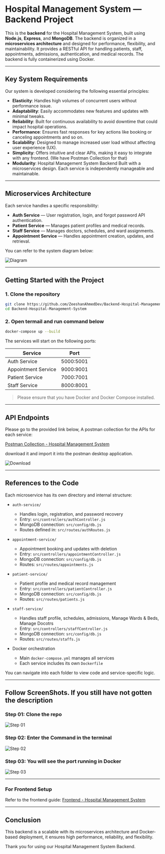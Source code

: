 # Hospital Management System — Backend Project

This is the **backend** for the Hospital Management System, built using **Node.js**, **Express**, and **MongoDB**. The backend is organized in a **microservices architecture** and designed for performance, flexibility, and maintainability. It provides a RESTful API for handling patients, staff, appointments, admissions, authentication, and medical records. The backend is fully containerized using Docker.

---

##  Key System Requirements

Our system is developed considering the following essential principles:

* **Elasticity**: Handles high volumes of concurrent users without performance issue.
* **Adaptability**: Easily accommodates new features and updates with minimal tweaks.
* **Reliability**: Built for continuous availability to avoid downtime that could impact hospital operations.
* **Performance**: Ensures fast responses for key actions like booking or canceling appointments and so on.
* **Scalability**: Designed to manage increased user load without affecting user experience (UX).
* **Simplicity**: Offers intuitive and clear APIs, making it easy to integrate with any frontend. (We have Postman Collection for that)
* **Modularity**: Hospital Management System Backend Built with a microservices design. Each service is independently manageable and maintainable.

---

## Microservices Architecture

Each service handles a specific responsibility:

* **Auth Service** — User registration, login, and forgot password API authentication.
* **Patient Service** — Manages patient profiles and medical records.
* **Staff Service** — Manages doctors, schedules, and ward assignments.
* **Appointment Service** — Handles appointment creation, updates, and retrieval.

You can refer to the system diagram below:

![Diagram](screenshots/diagram.png)

---

## Getting Started with the Project

### 1. Clone the repository

```bash
git clone https://github.com/ZeeshanAhmedDev/Backend-Hospital-Management-System.git
cd Backend-Hospital-Management-System
```

### 2. Open termail and run command below

```bash
docker-compose up --build
```

The services will start on the following ports:

| Service             | Port  |
| ------------------- | ----- |
| Auth Service        | 5000:5001 |
| Appointment Service | 9000:9001 |
| Patient Service     | 7000:7001 |
| Staff Service       | 8000:8001 |


> Please ensure that you have Docker and Docker Compose installed.

---

##  API Endpoints

Please go to the provided link below, A postman collection for the APIs for each service:

[Postman Collection - Hospital Management System](screenshots/Hospital%20Management%20System.postman_collection.json)

download it and import it into the postman desktop application.


![Download](screenshots/downloadCollection.jpeg)



---


## References to the Code

Each microservice has its own directory and internal structure:

* `auth-service/`
  * Handles login, registration, and password recovery
  * Entry: `src/controllers/authController.js`
  * MongoDB connection: `src/config/db.js`
  * Routes defined in: `src/routes/authRoutes.js`

* `appointment-service/`
  * Appointment booking and updates with deletion
  * Entry: `src/controllers/appointmentController.js`
  * MongoDB connection: `src/config/db.js`
  * Routes: `src/routes/appointments.js`

* `patient-service/`
  * Patient profile and medical record management
  * Entry: `src/controllers/patientController.js`
  * MongoDB connection: `src/config/db.js`
  * Routes: `src/routes/patients.js`

* `staff-service/`
  * Handles staff profile, schedules, admissions, Manage Wards & Beds, Manage Docotrs 
  * Entry: `src/controllers/staffController.js`
  * MongoDB connection: `src/config/db.js`
  * Routes: `src/routes/staffs.js`

* Docker orchestration
  * Main `docker-compose.yml` manages all services
  * Each service includes its own `Dockerfile`

You can navigate into each folder to view code and service-specific logic.

---

## Follow ScreenShots. If you still have not gotten the description

### Step 01: Clone the repo
![Step 01](screenshots/img01.png)

### Step 02: Enter the Command in the terminal
![Step 02](screenshots/img02.png)


### Step 03: You will see the port running in Docker
![Step 03](screenshots/img03.png)


---


### For Frontend Setup

Refer to the frontend guide: [Frontend - Hospital Management System](https://github.com/ZeeshanAhmedDev/Hospital-Management-System)

---

## Conclusion

This backend is a scalable with its microservices architecture and Docker-based deployment, it ensures high performance, reliability, and flexibility.



Thank you for using our Hospital Management System Backend.

